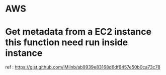 # AWS

# Get metadata from a EC2 instance this function need run inside instance
    
    
ref : https://gist.github.com/iMilnb/ab9939e83168d6df6457e50b0ca73c78
